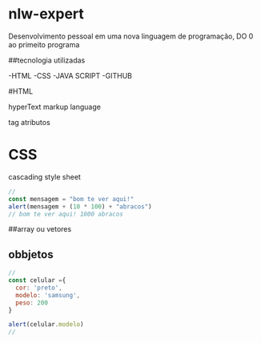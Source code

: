 # nlw-expert
Desenvolvimento pessoal em uma nova linguagem de programação, DO 0 ao primeito programa 

##tecnologia utilizadas 

-HTML
-CSS
-JAVA SCRIPT
-GITHUB

#HTML 

hyperText markup language

tag
atributos 

# CSS
 cascading style sheet 

```js
//
const mensagem = "bom te ver aqui!"
alert(mensagem + (10 * 100) + "abracos")
// bom te ver aqui! 1000 abracos 
```
##array ou vetores 

## obbjetos 
```js
//
const celular ={
  cor: 'preto',
  modelo: 'samsung',
  peso: 200
}

alert(celular.modelo)
//
```

